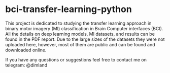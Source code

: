 # bci-transfer-learning-python

This project is dedicated to studying the transfer learning approach in binary motor imagery (MI) classification in Brain Computer interfaces (BCI). All the details on deep learning models, MI datasets, and results can be found in the PDF report. Due to the large sizes of the datasets they were not uploaded here, however, most of them are public and can be found and downloaded online. 

If you have any questions or suggestions feel free to contact me on telegram: @dimland
